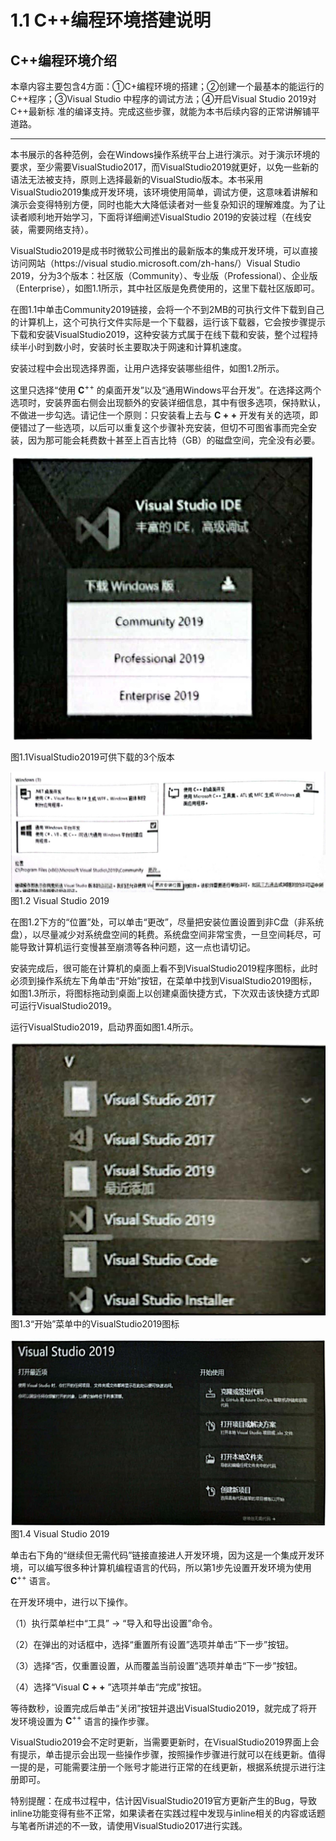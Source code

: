 # 1.1 C++编程环境搭建说明  

## C++编程环境介绍  

本章内容主要包含4方面：①C+编程环境的搭建；②创建一个最基本的能运行的C++程序；③Visual Studio 中程序的调试方法；④开启Visual Studio 2019对C++最新标 准的编译支持。完成这些步骤，就能为本书后续内容的正常讲解铺平道路。

---

本书展示的各种范例，会在Windows操作系统平台上进行演示。对于演示环境的要求，至少需要VisualStudio2017，而VisualStudio2019就更好，以免一些新的语法无法被支持，原则上选择最新的VisualStudio版本。本书采用VisualStudio2019集成开发环境，该环境使用简单，调试方便，这意味着讲解和演示会变得特别方便，同时也能大大降低读者对一些复杂知识的理解难度。为了让读者顺利地开始学习，下面将详细阐述VisualStudio 2019的安装过程（在线安装，需要网络支持）。  

VisualStudio2019是成书时微软公司推出的最新版本的集成开发环境，可以直接访问网站（https://visual studio.microsoft.com/zh-hans/）Visual Studio 2019，分为3个版本：社区版（Community）、专业版（Professional）、企业版（Enterprise），如图1.1所示，其中社区版是免费使用的，这里下载社区版即可。  

在图1.1中单击Community2019链接，会将一个不到2MB的可执行文件下载到自己的计算机上，这个可执行文件实际是一个下载器，运行该下载器，它会按步骤提示下载和安装VisualStudio2019，这种安装方式属于在线下载和安装，整个过程持续半小时到数小时，安装时长主要取决于网速和计算机速度。  

安装过程中会出现选择界面，让用户选择安装哪些组件，如图1.2所示。  

这里只选择“使用 $\mathbf{C}^{++}$ 的桌面开发”以及“通用Windows平台开发”。在选择这两个选项时，安装界面右侧会出现额外的安装详细信息，其中有很多选项，保持默认，不做进一步勾选。请记住一个原则：只安装看上去与 $\mathbf{C++}$ 开发有关的选项，即便错过了一些选项，以后可以重复这个步骤补充安装，但切不可图省事而完全安装，因为那可能会耗费数十甚至上百吉比特（GB）的磁盘空间，完全没有必要。    

![](images/fe7eaab449a9192f7208bdf2f1d30664ea42a0273c07766da322495e7050b17c.jpg)  

图1.1VisualStudio2019可供下载的3个版本  



![](images/0b356d6cc2120888ed9c4323909ab829b02168806639d0cb6c2927ffbf4e63ce.jpg)  
图1.2 Visual Studio 2019  

在图1.2下方的“位置”处，可以单击“更改”，尽量把安装位置设置到非C盘（非系统盘），以尽量减少对系统盘空间的耗费。系统盘空间非常宝贵，一旦空间耗尽，可能导致计算机运行变慢甚至崩溃等各种问题，这一点也请切记。  

安装完成后，很可能在计算机的桌面上看不到VisualStudio2019程序图标，此时必须到操作系统左下角单击“开始”按钮，在菜单中找到VisualStudio2019图标，如图1.3所示，将图标拖动到桌面上以创建桌面快捷方式，下次双击该快捷方式即可运行VisualStudio2019。  

运行VisualStudio2019，启动界面如图1.4所示。  

![](images/30a4e9018b5f3342b950bd5196f7b77506b7c36819a499423fe02ae9ebd06cc4.jpg)  
图1.3“开始”菜单中的VisualStudio2019图标  

![](images/b7000e1072e98f939c1684801cd1948349b0f176c43915de2804a06692f1fffd.jpg)  
图1.4 Visual Studio 2019  

单击右下角的“继续但无需代码”链接直接进人开发环境，因为这是一个集成开发环境，可以编写很多种计算机编程语言的代码，所以第1步先设置开发环境为使用 $\mathbf{C}^{++}$ 语言。  

在开发环境中，进行以下操作。  

（1）执行菜单栏中“工具” $\rightarrow$ “导入和导出设置”命令。  

（2）在弹出的对话框中，选择“重置所有设置”选项并单击“下一步”按钮。

（3）选择“否，仅重置设置，从而覆盖当前设置”选项并单击“下一步”按钮。  

（4）选择“Visual $\mathbf{C++}$ ”选项并单击“完成”按钮。  

等待数秒，设置完成后单击“关闭”按钮并退出VisualStudio2019，就完成了将开发环境设置为 $\mathbf{C}^{++}$ 语言的操作步骤。  

VisualStudio2019会不定时更新，当需要更新时，在VisualStudio2019界面上会有提示，单击提示会出现一些操作步骤，按照操作步骤进行就可以在线更新。值得一提的是，可能需要注册一个账号才能进行正常的在线更新，根据系统提示进行注册即可。  

特别提醒：在成书过程中，估计因VisualStudio2019官方更新产生的Bug，导致inline功能变得有些不正常，如果读者在实践过程中发现与inline相关的内容或话题与笔者所讲述的不一致，请使用VisualStudio2017进行实践。